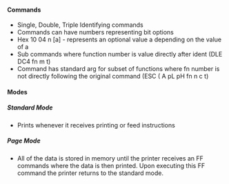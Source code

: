 #### Commands
* Single, Double, Triple Identifying commands
* Commands can have numbers representing bit options
* Hex 10 04 n [a] - represents an optional value a depending on the value of a
* Sub commands where function number is value directly after ident (DLE DC4 fn m t)
* Command has standard arg for subset of functions where fn number is not directly following the original command (ESC ( A pL pH fn n c t)

#### Modes
##### Standard Mode
* Prints whenever it receives printing or feed
instructions

##### Page Mode
* All of the data is stored in memory until the printer
receives an FF commands where the data is then printed. Upon
executing this FF command the printer returns to the standard
mode.

